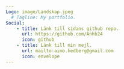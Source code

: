 ```yaml
---
Logo: image/Landskap.jpeg
  # Tagline: My portfolio.
Social:
    - title: Länk till sidans github repo.
      url: https://github.com/Anhb24
      icon: github
    - title: Länk till min mejl.
      url: mailto:aimo.hedberg@gmail.com
      icon: envelope
---
```


